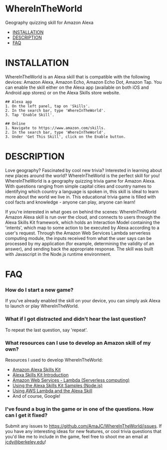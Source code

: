 # WhereInTheWorld
Geography quizzing skill for Amazon Alexa


- [INSTALLATION](#installation)
- [DESCRIPTION](#description)
- [FAQ](#faq)

# INSTALLATION
WhereInTheWorld is an Alexa skill that is compatible with the following devices: Amazon Alexa, Amazon Echo, Amazon Echo Dot, Amazon Tap. You can enable the skill either on the Alexa app (available on both iOS and Android app stores) or on the Alexa Skills store website.
    
    ## Alexa app
    1. On the left panel, tap on 'Skills'.
    2. In the search bar, type 'WhereInTheWorld'.
    3. Tap 'Enable Skill'.

    ## Online
    1. Navigate to https://www.amazon.com/skills.
    2. In the search bar, type 'WhereInTheWorld'.
    3. Under 'Get This Skill', click on the Enable button.

# DESCRIPTION
Love geography? Fascinated by cool new trivia? Interested in learning about new places around the world? WhereInTheWorld is the perfect skill for you! WhereInTheWorld is a geography quizzing trivia game for Amazon Alexa. With questions ranging from simple capital cities and country names to identifying which country a language is spoken in, this skill is ideal to learn more about the world we live in. This educational trivia game is filled with cool facts and knowledge - anyone can play, anyone can learn!

If you're interested in what goes on behind the scenes: WhereInTheWorld Amazon Alexa skill is run over the cloud, and connects to users through the Alexa Skills Kit framework, which holds an Interaction Model containing the 'intents', which map to some action to be executed by Alexa according to a user's request. Through the Amazon Web Services Lambda serverless computing module, the inputs received from what the user says can be processed by my application (for example, determining the validity of an answer), and sending back the appropriate response. The skill was built with Javascript in the Node.js runtime environment.

# FAQ

### How do I start a new game?

If you've already enabled the skill on your device, you can simply ask Alexa to launch or play WhereInTheWorld.

### What if I got distracted and didn't hear the last question?

To repeat the last question, say 'repeat'.

### What resources can I use to develop an Amazon skill of my own?
Resources I used to develop WhereInTheWorld:
- [Amazon Alexa Skills Kit](https://developer.amazon.com/edw/home.html#/)
- [Alexa Skills Kit Introduction](https://developer.amazon.com/appsandservices/solutions/alexa/alexa-skills-kit/getting-started-guide)
- [Amazon Web Services - Lambda (Serverless computing)](https://aws.amazon.com/lambda/)
- [Using the Alexa Skills Kit Samples (Node.js)](https://developer.amazon.com/public/solutions/alexa/alexa-skills-kit/docs/using-the-alexa-skills-kit-samples)
- [Using AWS Lambda and the Alexa Skill](https://developer.amazon.com/appsandservices/solutions/alexa/alexa-skills-kit/docs/developing-an-alexa-skill-as-a-lambda-function)
- And of course, Google!

### I've found a bug in the game or in one of the questions. How can I get it fixed?

Submit any issues to https://github.com/AmaJC/WhereInTheWorld/issues. 
If you have any interesting ideas for new features, or cool trivia questions that you'd like me to include in the game, feel free to shoot me an email at jcdy@berkeley.edu!
